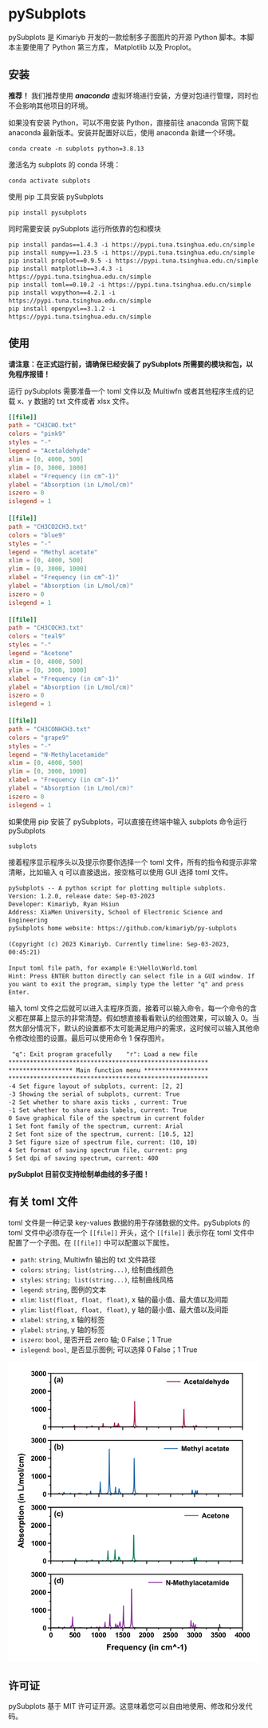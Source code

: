 # pySubplots

pySubplots 是 Kimariyb 开发的一款绘制多子图图片的开源 Python 脚本。本脚本主要使用了 Python 第三方库， Matplotlib 以及 Proplot。

## 安装

**推荐！** 我们推荐使用 **_anaconda_** 虚拟环境进行安装，方便对包进行管理，同时也不会影响其他项目的环境。

如果没有安装 Python，可以不用安装 Python，直接前往 anaconda 官网下载 anaconda 最新版本。安装并配置好以后，使用 anaconda 新建一个环境。

```shell
conda create -n subplots python=3.8.13
```

激活名为 subplots 的 conda 环境：

```shell
conda activate subplots
```

使用 pip 工具安装 pySubplots

```shell
pip install pysubplots
```

同时需要安装 pySubplots 运行所依靠的包和模块

```shell
pip install pandas==1.4.3 -i https://pypi.tuna.tsinghua.edu.cn/simple
pip install numpy==1.23.5 -i https://pypi.tuna.tsinghua.edu.cn/simple
pip install proplot==0.9.5 -i https://pypi.tuna.tsinghua.edu.cn/simple
pip install matplotlib==3.4.3 -i https://pypi.tuna.tsinghua.edu.cn/simple
pip install toml==0.10.2 -i https://pypi.tuna.tsinghua.edu.cn/simple
pip install wxpython==4.2.1 -i https://pypi.tuna.tsinghua.edu.cn/simple
pip install openpyxl==3.1.2 -i https://pypi.tuna.tsinghua.edu.cn/simple
```

## 使用

**请注意：在正式运行前，请确保已经安装了 pySubplots 所需要的模块和包，以免程序报错！**

运行 pySubplots 需要准备一个 toml 文件以及 Multiwfn 或者其他程序生成的记载 x、y 数据的 txt 文件或者 xlsx 文件。

```toml
[[file]]
path = "CH3CHO.txt"
colors = "pink9"
styles = "-"
legend = "Acetaldehyde"
xlim = [0, 4000, 500]
ylim = [0, 3000, 1000]
xlabel = "Frequency (in cm^-1)"
ylabel = "Absorption (in L/mol/cm)"
iszero = 0
islegend = 1

[[file]]
path = "CH3CO2CH3.txt"
colors = "blue9"
styles = "-"
legend = "Methyl acetate"
xlim = [0, 4000, 500]
ylim = [0, 3000, 1000]
xlabel = "Frequency (in cm^-1)"
ylabel = "Absorption (in L/mol/cm)"
iszero = 0
islegend = 1

[[file]]
path = "CH3COCH3.txt"
colors = "teal9"
styles = "-"
legend = "Acetone"
xlim = [0, 4000, 500]
ylim = [0, 3000, 1000]
xlabel = "Frequency (in cm^-1)"
ylabel = "Absorption (in L/mol/cm)"
iszero = 0
islegend = 1

[[file]]
path = "CH3CONHCH3.txt"
colors = "grape9"
styles = "-"
legend = "N-Methylacetamide"
xlim = [0, 4000, 500]
ylim = [0, 3000, 1000]
xlabel = "Frequency (in cm^-1)"
ylabel = "Absorption (in L/mol/cm)"
iszero = 0
islegend = 1
```

如果使用 pip 安装了 pySubplots，可以直接在终端中输入 subplots 命令运行 pySubplots

```shell
subplots
```

接着程序显示程序头以及提示你要你选择一个 toml 文件，所有的指令和提示非常清晰，比如输入 q 可以直接退出，按空格可以使用 GUI 选择 toml 文件。

```shell
pySubplots -- A python script for plotting multiple subplots.
Version: 1.2.0, release date: Sep-03-2023
Developer: Kimariyb, Ryan Hsiun
Address: XiaMen University, School of Electronic Science and Engineering
pySubplots home website: https://github.com/kimariyb/py-subplots

(Copyright (c) 2023 Kimariyb. Currently timeline: Sep-03-2023, 00:45:21)

Input toml file path, for example E:\Hello\World.toml
Hint: Press ENTER button directly can select file in a GUI window. If you want to exit the program, simply type the letter "q" and press Enter.
```

输入 toml 文件之后就可以进入主程序页面，接着可以输入命令，每一个命令的含义都在屏幕上显示的非常清楚。假如想直接看看默认的绘图效果，可以输入 0。当然大部分情况下，默认的设置都不太可能满足用户的需求，这时候可以输入其他命令修改绘图的设置。最后可以使用命令 1 保存图片。

```shell
 "q": Exit program gracefully	 "r": Load a new file
********************************************************
****************** Main function menu ******************
********************************************************
-4 Set figure layout of subplots, current: [2, 2]
-3 Showing the serial of subplots, current: True
-2 Set whether to share axis ticks , current: True
-1 Set whether to share axis labels, current: True
0 Save graphical file of the spectrum in current folder
1 Set font family of the spectrum, current: Arial
2 Set font size of the spectrum, current: [10.5, 12]
3 Set figure size of spectrum file, current: (10, 10)
4 Set format of saving spectrum file, current: png
5 Set dpi of saving spectrum, current: 400
```

**pySubplot 目前仅支持绘制单曲线的多子图！**

## 有关 toml 文件

toml 文件是一种记录 key-values 数据的用于存储数据的文件。pySubplots 的 toml 文件中必须存在一个 `[[file]]` 开头，这个 `[[file]]` 表示你在 toml 文件中配置了一个子图。在 `[[file]]` 中可以配置以下属性。

- `path`: `string`, Multiwfn 输出的 txt 文件路径
- `colors`: `string; list(string...)`, 绘制曲线颜色
- `styles`: `string; list(string...)`, 绘制曲线风格
- `legend`: `string`, 图例的文本
- `xlim`: `list(float, float, float)`, x 轴的最小值、最大值以及间距
- `ylim`: `list(float, float, float)`, y 轴的最小值、最大值以及间距
- `xlabel`: `string`, x 轴的标签
- `ylabel`: `string`, y 轴的标签
- `iszero`: `bool`, 是否开启 zero 轴; 0 False；1 True
- `islegend`: `bool`, 是否显示图例; 可以选择 0 False；1 True

<img src="figure/figure.png">

## 许可证

pySubplots 基于 MIT 许可证开源。这意味着您可以自由地使用、修改和分发代码。


